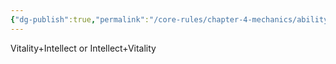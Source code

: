 ```yaml
---
{"dg-publish":true,"permalink":"/core-rules/chapter-4-mechanics/ability-check-combinations/vitality-intellect/"}
---
```


Vitality+Intellect or Intellect+Vitality